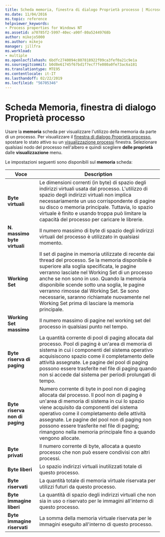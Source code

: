 ```yaml
---
title: Scheda memoria, finestra di dialogo Proprietà processo | Microsoft Docs
ms.date: 11/04/2016
ms.topic: reference
helpviewer_keywords:
- Process properties for Windows NT
ms.assetid: a70785f2-5997-40ec-a90f-80a52449768b
author: mikejo5000
ms.author: mikejo
manager: jillfra
ms.workload:
- multiple
ms.openlocfilehash: 6bdfc2740094c807818922f09ca3fef0a21c9e1a
ms.sourcegitcommit: b0d8e61745f67bd1f7ecf7fe080a0fe73ac6a181
ms.translationtype: MTE95
ms.contentlocale: it-IT
ms.lasthandoff: 02/22/2019
ms.locfileid: "56705346"
---
```

# <a name="memory-tab-process-properties-dialog-box"></a>Scheda Memoria, finestra di dialogo Proprietà processo
Usare la **memoria** scheda per visualizzare l'utilizzo della memoria da parte di un processo. Per visualizzare il [finestra di dialogo Proprietà processo](../debugger/process-properties-dialog-box.md), spostare lo stato attivo su un [visualizzazione processi](../debugger/processes-view.md) finestra. Selezionare qualsiasi nodo del processo nell'albero e quindi scegliere **delle proprietà** dalle **visualizzazione** menu.

 Le impostazioni seguenti sono disponibili sul **memoria** scheda:

|Voce|Description|
|-----------|-----------------|
|**Byte virtuali**|Le dimensioni correnti (in byte) di spazio degli indirizzi virtuali usata dal processo. L'utilizzo di spazio degli indirizzi virtuali non implica necessariamente un uso corrispondente di pagine su disco o memoria principale. Tuttavia, lo spazio virtuale è finito e usando troppa può limitare la capacità del processo per caricare le librerie.|
|**N. massimo byte virtuali**|Il numero massimo di byte di spazio degli indirizzi virtuali del processo è utilizzato in qualsiasi momento.|
|**Working Set**|Il set di pagine in memoria utilizzate di recente dai thread del processo. Se la memoria disponibile è superiore alla soglia specificata, le pagine verranno lasciate nel Working Set di un processo anche se non sono in uso. Quando la memoria disponibile scende sotto una soglia, le pagine verranno rimosse dal Working Set. Se sono necessarie, saranno richiamate nuovamente nel Working Set prima di lasciare la memoria principale.|
|**Working Set massimo**|Il numero massimo di pagine nel working set del processo in qualsiasi punto nel tempo.|
|**Byte riserva di paging**|La quantità corrente di pool di paging allocata dal processo. Pool di paging è un'area di memoria di sistema in cui i componenti del sistema operativo acquisiscono spazio come il completamento delle attività assegnate. Le pagine del pool di paging possono essere trasferite nel file di paging quando non si accede dal sistema per periodi prolungati di tempo.|
|**Byte riserva non di paging**|Numero corrente di byte in pool non di paging allocata dal processo. Il pool non di paging è un'area di memoria di sistema in cui lo spazio viene acquisito da componenti del sistema operativo come il completamento delle attività assegnate. Le pagine del pool non di paging non possono essere trasferite nel file di paging; rimangono nella memoria principale fino a quando vengono allocate.|
|**Byte privati**|Il numero corrente di byte, allocata a questo processo che non può essere condivisi con altri processi.|
|**Byte liberi**|Lo spazio indirizzi virtuali inutilizzati totale di questo processo.|
|**Byte riservati**|La quantità totale di memoria virtuale riservata per utilizzi futuri da questo processo.|
|**Byte immagine liberi**|La quantità di spazio degli indirizzi virtuali che non sia in uso o riservato per le immagini all'interno di questo processo.|
|**Byte immagine riservati**|La somma della memoria virtuale riservata per le immagini eseguito all'interno di questo processo.|